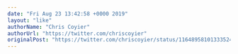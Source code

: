 ```yaml
---
date: "Fri Aug 23 13:42:58 +0000 2019"
layout: "like"
authorName: "Chris Coyier"
authorUrl: "https://twitter.com/chriscoyier"
originalPost: "https://twitter.com/chriscoyier/status/1164895810133352448"
---
```


